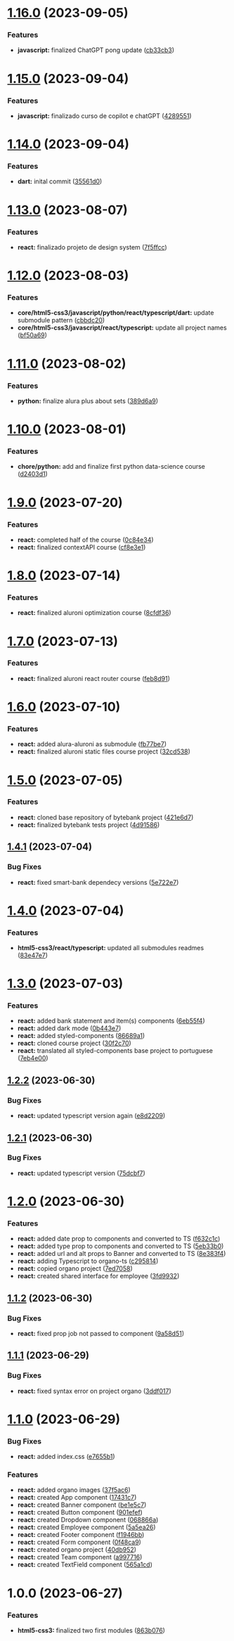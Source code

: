 # [1.16.0](https://github.com/MakenRosa/alura-cursos/compare/v1.15.0...v1.16.0) (2023-09-05)


### Features

* **javascript:** finalized ChatGPT pong update ([cb33cb3](https://github.com/MakenRosa/alura-cursos/commit/cb33cb3d2fe6b57cc280f8e9bfd39ec1f0c654a5))

# [1.15.0](https://github.com/MakenRosa/alura-cursos/compare/v1.14.0...v1.15.0) (2023-09-04)


### Features

* **javascript:** finalizado curso de copilot e chatGPT ([4289551](https://github.com/MakenRosa/alura-cursos/commit/428955198c7c77bdfd55ca06d7afa299e175139d))

# [1.14.0](https://github.com/MakenRosa/alura-cursos/compare/v1.13.0...v1.14.0) (2023-09-04)


### Features

* **dart:** inital commit ([35561d0](https://github.com/MakenRosa/alura-cursos/commit/35561d0611ec0a2f168a76fcb54474c900d2de2c))

# [1.13.0](https://github.com/MakenRosa/alura-cursos/compare/v1.12.0...v1.13.0) (2023-08-07)


### Features

* **react:** finalizado projeto de design system ([7f5ffcc](https://github.com/MakenRosa/alura-cursos/commit/7f5ffccc68f4116948c33a4496185df749934b4a))

# [1.12.0](https://github.com/MakenRosa/alura-cursos/compare/v1.11.0...v1.12.0) (2023-08-03)


### Features

* **core/html5-css3/javascript/python/react/typescript/dart:** update submodule pattern ([cbbdc20](https://github.com/MakenRosa/alura-cursos/commit/cbbdc20c826bed3e52570775ce063ef7abfbc3f9))
* **core/html5-css3/javascript/react/typescript:** update all project names ([bf50a69](https://github.com/MakenRosa/alura-cursos/commit/bf50a6902a0671609939e6a857b55fd4fbcedc4e))

# [1.11.0](https://github.com/MakenRosa/alura-cursos/compare/v1.10.0...v1.11.0) (2023-08-02)


### Features

* **python:** finalize alura plus about sets ([389d6a9](https://github.com/MakenRosa/alura-cursos/commit/389d6a90ad735015f2faeae574a66e8d3fa5d386))

# [1.10.0](https://github.com/MakenRosa/alura-cursos/compare/v1.9.0...v1.10.0) (2023-08-01)


### Features

* **chore/python:** add and finalize first python data-science course ([d2403d1](https://github.com/MakenRosa/alura-cursos/commit/d2403d19f6a52cc4ae3ba20fd57983bf2b9d302c))

# [1.9.0](https://github.com/MakenRosa/alura-cursos/compare/v1.8.0...v1.9.0) (2023-07-20)


### Features

* **react:** completed half of the course ([0c84e34](https://github.com/MakenRosa/alura-cursos/commit/0c84e34b6a5782e4f2c9a28c32a853aa40e8ff4c))
* **react:** finalized contextAPI course ([cf8e3e1](https://github.com/MakenRosa/alura-cursos/commit/cf8e3e18c3b4c0795787f7c8aecc3655806651f5))

# [1.8.0](https://github.com/MakenRosa/alura-cursos/compare/v1.7.0...v1.8.0) (2023-07-14)


### Features

* **react:** finalized aluroni optimization course ([8cfdf36](https://github.com/MakenRosa/alura-cursos/commit/8cfdf3640c449b38a1a68326344b1b15bb42308f))

# [1.7.0](https://github.com/MakenRosa/alura-cursos/compare/v1.6.0...v1.7.0) (2023-07-13)


### Features

* **react:** finalized aluroni react router course ([feb8d91](https://github.com/MakenRosa/alura-cursos/commit/feb8d912287de04804ab13d0969dd02172cd7c8d))

# [1.6.0](https://github.com/MakenRosa/alura-cursos/compare/v1.5.0...v1.6.0) (2023-07-10)


### Features

* **react:** added alura-aluroni as submodule ([fb77be7](https://github.com/MakenRosa/alura-cursos/commit/fb77be7b22b237865017940cad56ca6f2ee03c54))
* **react:** finalized aluroni static files course project ([32cd538](https://github.com/MakenRosa/alura-cursos/commit/32cd5383bc7c801d22a0cb22af47b9103ec55855))

# [1.5.0](https://github.com/MakenRosa/alura-cursos/compare/v1.4.1...v1.5.0) (2023-07-05)


### Features

* **react:** cloned base repository of bytebank project ([421e6d7](https://github.com/MakenRosa/alura-cursos/commit/421e6d797ded31df3a11bf988d1e050032d402a4))
* **react:** finalized bytebank tests project ([4d91586](https://github.com/MakenRosa/alura-cursos/commit/4d915867f1c7991130dfb5798664a6af12b6edb1))

## [1.4.1](https://github.com/MakenRosa/alura-cursos/compare/v1.4.0...v1.4.1) (2023-07-04)


### Bug Fixes

* **react:** fixed smart-bank dependecy versions ([5e722e7](https://github.com/MakenRosa/alura-cursos/commit/5e722e7f9415ea7a643053033e254786321a7e8d))

# [1.4.0](https://github.com/MakenRosa/alura-cursos/compare/v1.3.0...v1.4.0) (2023-07-04)


### Features

* **html5-css3/react/typescript:** updated all submodules readmes ([83e47e7](https://github.com/MakenRosa/alura-cursos/commit/83e47e71ebd9e9fba525b8175a3e0702d11c5570))

# [1.3.0](https://github.com/MakenRosa/alura-cursos/compare/v1.2.2...v1.3.0) (2023-07-03)


### Features

* **react:** added bank statement and item(s) components ([6eb55f4](https://github.com/MakenRosa/alura-cursos/commit/6eb55f481306a43456efe267023c5c294415687a))
* **react:** added dark mode ([0b443e7](https://github.com/MakenRosa/alura-cursos/commit/0b443e737a8ef1465e07bc83bd3a65c42d136dc6))
* **react:** added styled-components ([86689a1](https://github.com/MakenRosa/alura-cursos/commit/86689a1d0a9d19cc50aa6ab0ba1a25a1b383ea3f))
* **react:** cloned course project ([30f2c70](https://github.com/MakenRosa/alura-cursos/commit/30f2c70730c4be930286a4ce30764bffe2e6ec27))
* **react:** translated all styled-components base project to portuguese ([7eb4e00](https://github.com/MakenRosa/alura-cursos/commit/7eb4e00f0f498815c30180319c1fc905d81b74df))

## [1.2.2](https://github.com/MakenRosa/alura-cursos/compare/v1.2.1...v1.2.2) (2023-06-30)


### Bug Fixes

* **react:** updated typescript version again ([e8d2209](https://github.com/MakenRosa/alura-cursos/commit/e8d22097fb17cb1308f25ac501cb74a160333a42))

## [1.2.1](https://github.com/MakenRosa/alura-cursos/compare/v1.2.0...v1.2.1) (2023-06-30)


### Bug Fixes

* **react:** updated typescript version ([75dcbf7](https://github.com/MakenRosa/alura-cursos/commit/75dcbf729e9f7794816dc0e5e76f4ea8869a04a0))

# [1.2.0](https://github.com/MakenRosa/alura-cursos/compare/v1.1.2...v1.2.0) (2023-06-30)


### Features

* **react:** added date prop to components and converted to TS ([f632c1c](https://github.com/MakenRosa/alura-cursos/commit/f632c1c5bc043c6eba0ecd70ebd8a41ccd2e97ab))
* **react:** added type prop to components and converted to TS ([5eb33b0](https://github.com/MakenRosa/alura-cursos/commit/5eb33b0249a0ba5b534adc5ccedece090abd37c7))
* **react:** added url and alt props to Banner and converted to TS ([8e383f4](https://github.com/MakenRosa/alura-cursos/commit/8e383f4db735242aedcc3d31b9d5fa5b3c1be5ac))
* **react:** adding Typescript to organo-ts ([c295814](https://github.com/MakenRosa/alura-cursos/commit/c2958145169b37290d5b379bd6870dd135156c61))
* **react:** copied organo project ([7ed7058](https://github.com/MakenRosa/alura-cursos/commit/7ed7058e203a0dbdbc6a5d05bb3b9707a058a434))
* **react:** created shared interface for employee ([3fd9932](https://github.com/MakenRosa/alura-cursos/commit/3fd99326ce6f899c93f92a0f67cf994d3a86d7ab))

## [1.1.2](https://github.com/MakenRosa/alura-cursos/compare/v1.1.1...v1.1.2) (2023-06-30)


### Bug Fixes

* **react:** fixed prop job not passed to component ([9a58d51](https://github.com/MakenRosa/alura-cursos/commit/9a58d51ff8b0dcfdee0ed09969c661bab3ccde04))

## [1.1.1](https://github.com/MakenRosa/alura-cursos/compare/v1.1.0...v1.1.1) (2023-06-29)


### Bug Fixes

* **react:** fixed syntax error on project organo ([3ddf017](https://github.com/MakenRosa/alura-cursos/commit/3ddf017bc8a463fd56ad9d121f79df65390637ec))

# [1.1.0](https://github.com/MakenRosa/alura-cursos/compare/v1.0.0...v1.1.0) (2023-06-29)


### Bug Fixes

* **react:** added index.css ([e7655b1](https://github.com/MakenRosa/alura-cursos/commit/e7655b1e1987066d917ed684b1cc0eb00ce2bc94))


### Features

* **react:** added organo images ([37f5ac6](https://github.com/MakenRosa/alura-cursos/commit/37f5ac6ee6b77910181c8e892fee52fb95f3faba))
* **react:** created App component ([17431c7](https://github.com/MakenRosa/alura-cursos/commit/17431c703832adbad1c35c8b48dfe542f0f13264))
* **react:** created Banner component ([be1e5c7](https://github.com/MakenRosa/alura-cursos/commit/be1e5c7c78c083d8f2e9c54b19a235202f8ca9e3))
* **react:** created Button component ([901efef](https://github.com/MakenRosa/alura-cursos/commit/901efef0df6fbf23b163c1bc7cf61272bcc66832))
* **react:** created Dropdown component ([068866a](https://github.com/MakenRosa/alura-cursos/commit/068866a003dc420015b778a221508db3835da303))
* **react:** created Employee component ([5a5ea26](https://github.com/MakenRosa/alura-cursos/commit/5a5ea2652f50986d7aff794a2c766c263738eb00))
* **react:** created Footer component ([f1946bb](https://github.com/MakenRosa/alura-cursos/commit/f1946bba2ef361e72f633ab99dfee3cf35c0f55f))
* **react:** created Form component ([0f48ca9](https://github.com/MakenRosa/alura-cursos/commit/0f48ca96c75f06e70355b6beaced111bd0d544fc))
* **react:** created organo project ([40db952](https://github.com/MakenRosa/alura-cursos/commit/40db9528a95f6fa556957c2e9aadd10a4b78ca30))
* **react:** created Team component ([a997716](https://github.com/MakenRosa/alura-cursos/commit/a997716a58fe9e0a29a33568ce15d7e0421c1add))
* **react:** created TextField component ([565a1cd](https://github.com/MakenRosa/alura-cursos/commit/565a1cd94ddcf3ead1d591ce6f52c2517ac68fb9))

# 1.0.0 (2023-06-27)


### Features

* **html5-css3:** finalized two first modules ([863b076](https://github.com/MakenRosa/alura-cursos/commit/863b076375a1dd12e780a0fdb3c37a32957d110d))
